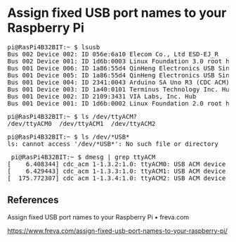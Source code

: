 # Assign fixed USB port names to your Raspberry Pi

<pre>
pi@RasPi4B32BIT:~ $ lsusb
Bus 002 Device 002: ID 056e:6a10 Elecom Co., Ltd ESD-EJ_R
Bus 002 Device 001: ID 1d6b:0003 Linux Foundation 3.0 root hub
Bus 001 Device 006: ID 1a86:55d4 QinHeng Electronics USB Single Serial
Bus 001 Device 005: ID 1a86:55d4 QinHeng Electronics USB Single Serial
Bus 001 Device 004: ID 2341:0043 Arduino SA Uno R3 (CDC ACM)
Bus 001 Device 003: ID 1a40:0101 Terminus Technology Inc. Hub
Bus 001 Device 002: ID 2109:3431 VIA Labs, Inc. Hub
Bus 001 Device 001: ID 1d6b:0002 Linux Foundation 2.0 root hub
</pre>

<pre>
pi@RasPi4B32BIT:~ $ ls /dev/ttyACM?
/dev/ttyACM0  /dev/ttyACM1  /dev/ttyACM2
</pre>

<pre>
pi@RasPi4B32BIT:~ $ ls /dev/*USB*
ls: cannot access '/dev/*USB*': No such file or directory
</pre>

<pre>
 pi@RasPi4B32BIT:~ $ dmesg | grep ttyACM
[    6.408344] cdc_acm 1-1.3.2:1.0: ttyACM0: USB ACM device
[    6.429443] cdc_acm 1-1.3.3:1.0: ttyACM1: USB ACM device
[  175.772307] cdc_acm 1-1.3.4:1.0: ttyACM2: USB ACM device
</pre>

## References

Assign fixed USB port names to your Raspberry Pi • freva.com

https://www.freva.com/assign-fixed-usb-port-names-to-your-raspberry-pi/
